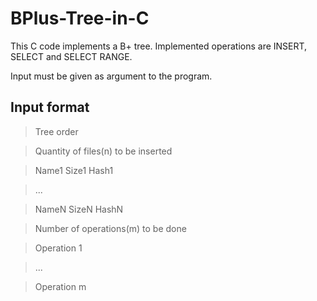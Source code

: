 # BPlus-Tree-in-C
This C code implements a B+ tree. Implemented operations are INSERT, SELECT and SELECT RANGE.

Input must be given as argument to the program.

## Input format
> Tree order

> Quantity of files(n) to be inserted

> Name1 Size1 Hash1

> ...

> NameN SizeN HashN

> Number of operations(m) to be done

> Operation 1

> ...

> Operation m
